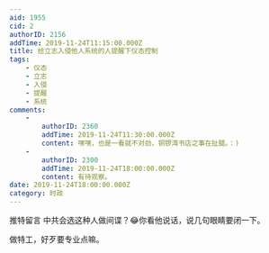 ```yaml
---
aid: 1955
cid: 2
authorID: 2156
addTime: 2019-11-24T11:15:00.000Z
title: 给立志入侵他人系统的人提醒下仪态控制
tags:
    - 仪态
    - 立志
    - 入侵
    - 提醒
    - 系统
comments:
    -
        authorID: 2360
        addTime: 2019-11-24T11:30:00.000Z
        content: 嘿嘿，也是一看就不对劲，铜锣湾书店之事在扯腿。：)
    -
        authorID: 2300
        addTime: 2019-11-24T18:00:00.000Z
        content: 有待观察。
date: 2019-11-24T18:00:00.000Z
category: 时政
---
```


推特留言 中共会选这种人做间谍？😂你看他说话，说几句眼睛要闭一下。

做特工，好歹要专业点嘛。
